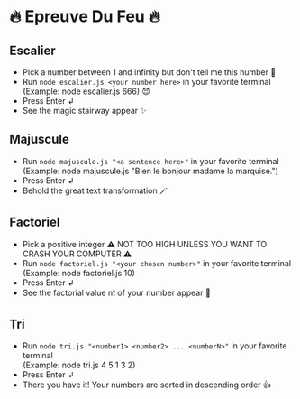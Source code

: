 # 🔥 Epreuve Du Feu 🔥

## Escalier

- Pick a number between 1 and infinity but don't tell me this number 🔮
- Run ```node escalier.js <your number here>``` in your favorite terminal  
(Example: node escalier.js 666) 😈
- Press Enter ↲
- See the magic stairway appear ✨

## Majuscule

- Run ```node majuscule.js "<a sentence here>"``` in your favorite terminal  
(Example: node majuscule.js "Bien le bonjour madame la marquise.")
- Press Enter ↲
- Behold the great text transformation 🪄

## Factoriel

- Pick a positive integer ⚠️ NOT TOO HIGH UNLESS YOU WANT TO CRASH YOUR COMPUTER ⚠️
- Run ```node factoriel.js "<your chosen number>"``` in your favorite terminal  
(Example: node factoriel.js 10)
- Press Enter ↲
- See the factorial value n❗️ of your number appear 🤩

## Tri

- Run ```node tri.js "<number1> <number2> ... <numberN>"``` in your favorite terminal  
(Example: node tri.js 4 5 1 3 2)
- Press Enter ↲
- There you have it! Your numbers are sorted in descending order 👍